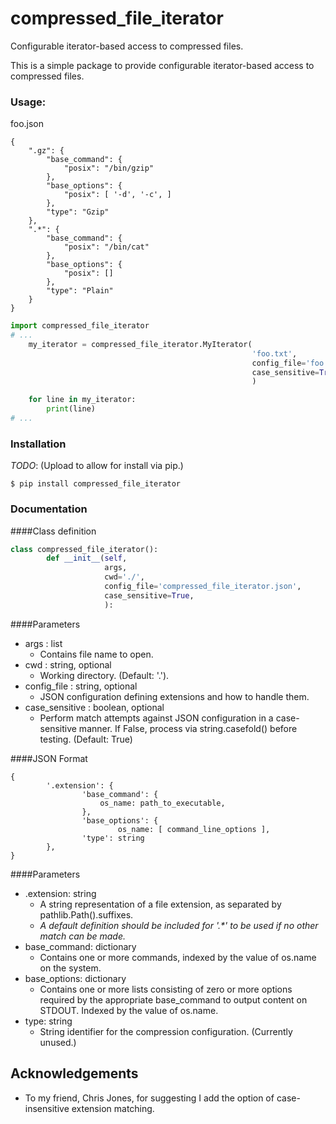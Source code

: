 # compressed_file_iterator
Configurable iterator-based access to compressed files.

This is a simple package to provide configurable iterator-based access to compressed files.

### Usage:
foo.json
```
{
    ".gz": {
        "base_command": {
            "posix": "/bin/gzip"
        },
        "base_options": {
            "posix": [ '-d', '-c', ]
        },
        "type": "Gzip"
    },
    ".*": {
        "base_command": {
            "posix": "/bin/cat"
        },
        "base_options": {
            "posix": []
        },
        "type": "Plain"
    }
}
```

```py
import compressed_file_iterator
# ...
    my_iterator = compressed_file_iterator.MyIterator(
                                                      'foo.txt',
                                                      config_file='foo.json',
                                                      case_sensitive=True,
                                                      )

    for line in my_iterator:
        print(line)
# ...
```


### Installation

_TODO_: (Upload to allow for install via pip.)

```
$ pip install compressed_file_iterator
```


### Documentation

####Class definition

```py
class compressed_file_iterator():
        def __init__(self, 
                     args, 
                     cwd='./',
                     config_file='compressed_file_iterator.json',
                     case_sensitive=True,
                     ):
```



####Parameters
- args : list
  - Contains file name to open.
- cwd : string, optional
  - Working directory. (Default: '.').
- config_file : string, optional
  - JSON configuration defining extensions and how to handle them.
- case_sensitive : boolean, optional
  - Perform match attempts against JSON configuration in a 
case-sensitive manner. If False, process via string.casefold() 
before testing. (Default: True)



####JSON Format
```
{
        '.extension': {
                'base_command': {
                    os_name: path_to_executable,
                },
                'base_options': {
                        os_name: [ command_line_options ],
                'type': string
        },
}
```



####Parameters
- .extension: string
  - A string representation of a file extension, as separated by pathlib.Path().suffixes.
  - _A default definition should be included for '.*' to be used if 
no other match can be made._
- base_command: dictionary
  - Contains one or more commands, indexed by the value of os.name on the system.
- base_options: dictionary
  - Contains one or more lists consisting of zero or more options 
required by the appropriate base_command to output content on STDOUT.
Indexed by the value of os.name.
- type: string
  - String identifier for the compression configuration. (Currently unused.)



## Acknowledgements
- To my friend, Chris Jones, for suggesting I add the option of case-insensitive extension matching.


